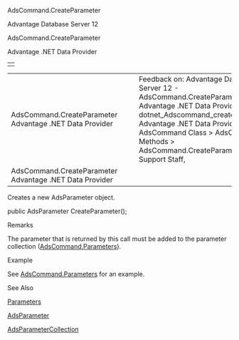 AdsCommand.CreateParameter




Advantage Database Server 12  

AdsCommand.CreateParameter

Advantage .NET Data Provider

|  |
| --- |
|  |

|  |  |  |  |  |
| --- | --- | --- | --- | --- |
| AdsCommand.CreateParameter  Advantage .NET Data Provider |  |  | Feedback on: Advantage Database Server 12 - AdsCommand.CreateParameter Advantage .NET Data Provider dotnet\_Adscommand\_createparameter Advantage .NET Data Provider > AdsCommand Class > AdsCommand Methods > AdsCommand.CreateParameter / Dear Support Staff, |  |
| AdsCommand.CreateParameter  Advantage .NET Data Provider |  |  |  |  |

Creates a new AdsParameter object.

public AdsParameter CreateParameter();

Remarks

The parameter that is returned by this call must be added to the parameter collection ([AdsCommand.Parameters](dotnet_adscommand_parameters.htm)).

Example

See [AdsCommand.Parameters](dotnet_adscommand_parameters.htm) for an example.

See Also

[Parameters](dotnet_adscommand_parameters.htm)

[AdsParameter](dotnet_adsparameter.htm)

[AdsParameterCollection](dotnet_adsparametercollection.htm)